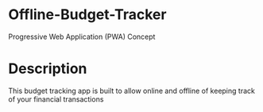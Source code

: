 # Offline-Budget-Tracker
Progressive Web Application (PWA) Concept

# Description

This budget tracking app is built to allow online and offline of keeping track of your financial transactions